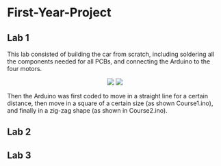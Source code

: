 # First-Year-Project

## Lab 1
This lab consisted of building the car from scratch, including soldering all the components needed for all PCBs, and connecting the Arduino to the four motors.

<p align="center">
 <img src="https://github.com/J-Afzal/Terminal-Games/blob/main/Lab%201/pics/straight%20line.gif">
 <img src="https://github.com/J-Afzal/Terminal-Games/blob/main/Lab%201/pics/square.gif">
</p>

Then the Arduino was first coded to move in a straight line for a certain distance, then move in a square of a certain size (as shown Course1.ino), and finally in a zig-zag shape (as shown in Course2.ino).




## Lab 2


## Lab 3

